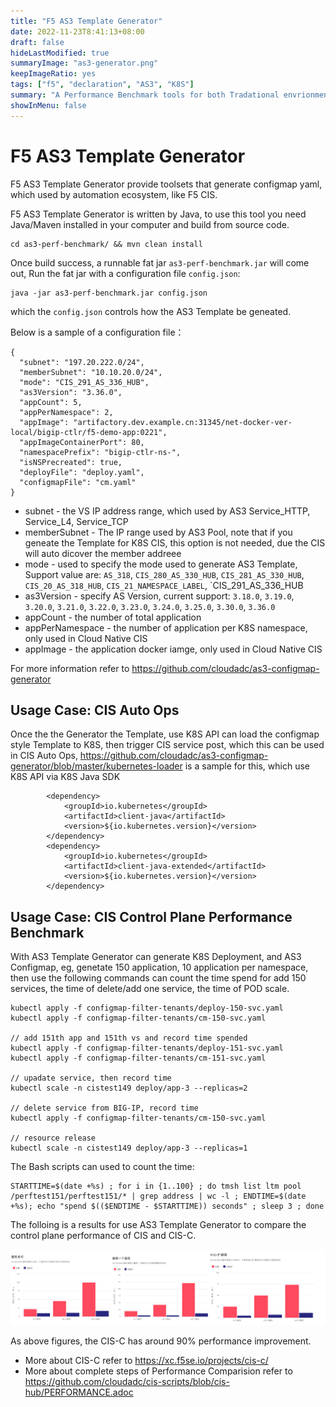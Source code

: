```yaml
---
title: "F5 AS3 Template Generator"
date: 2022-11-23T8:41:13+08:00
draft: false
hideLastModified: true
summaryImage: "as3-generator.png"
keepImageRatio: yes
tags: ["f5", "declaration", "AS3", "K8S"]
summary: "A Performance Benchmark tools for both Tradational envrionment and K8S Environment."
showInMenu: false
---
```


# F5 AS3 Template Generator

F5 AS3 Template Generator provide toolsets that generate configmap yaml, which used by automation ecosystem, like F5 CIS.

F5 AS3 Template Generator is written by Java, to use this tool you need Java/Maven installed in your computer and build from source code.

```
cd as3-perf-benchmark/ && mvn clean install
```

Once build success, a runnable fat jar `as3-perf-benchmark.jar` will come out, Run the fat jar with a configuration file `config.json`:

```
java -jar as3-perf-benchmark.jar config.json
```

which the `config.json` controls how the AS3 Template be geneated.

Below is a sample of a configuration file：

```
{
  "subnet": "197.20.222.0/24",
  "memberSubnet": "10.10.20.0/24",
  "mode": "CIS_291_AS_336_HUB",
  "as3Version": "3.36.0",
  "appCount": 5,
  "appPerNamespace": 2,
  "appImage": "artifactory.dev.example.cn:31345/net-docker-ver-local/bigip-ctlr/f5-demo-app:0221",
  "appImageContainerPort": 80,
  "namespacePrefix": "bigip-ctlr-ns-",
  "isNSPrecreated": true,
  "deployFile": "deploy.yaml",
  "configmapFile": "cm.yaml"
}
```

* subnet - the VS IP address range, which used by AS3 Service_HTTP, Service_L4, Service_TCP
* memberSubnet - The IP range used by AS3 Pool, note that if you geneate the Template for K8S CIS, this option is not needed, due the CIS will auto dicover the member addreee
* mode - used to specify the mode used to generate AS3 Template, Support value are: `AS_318`, `CIS_280_AS_330_HUB`, `CIS_281_AS_330_HUB`, `CIS_20_AS_318_HUB`, `CIS_21_NAMESPACE_LABEL`, `CIS_291_AS_336_HUB
* as3Version - specify AS Version, current support: `3.18.0`, `3.19.0`, `3.20.0`, `3.21.0`, `3.22.0`, `3.23.0`, `3.24.0`, `3.25.0`, `3.30.0`, `3.36.0`
* appCount - the number of total application
* appPerNamespace - the number of application per K8S namespace, only used in Cloud Native CIS 
* appImage - the application docker iamge, only used in Cloud Native CIS 

For more information refer to https://github.com/cloudadc/as3-configmap-generator

## Usage Case: CIS Auto Ops

Once the the Generator the Template, use K8S API can load the configmap style Template to K8S, then trigger CIS service post, which this can be used in CIS Auto Ops, https://github.com/cloudadc/as3-configmap-generator/blob/master/kubernetes-loader is a sample for this, which use K8S API via K8S Java SDK

```
        <dependency>
            <groupId>io.kubernetes</groupId>
            <artifactId>client-java</artifactId>
            <version>${io.kubernetes.version}</version>
        </dependency>
        <dependency>
            <groupId>io.kubernetes</groupId>
            <artifactId>client-java-extended</artifactId>
            <version>${io.kubernetes.version}</version>
        </dependency>
``` 

## Usage Case: CIS Control Plane Performance Benchmark

With AS3 Template Generator can generate K8S Deployment, and AS3 Configmap, eg, genetate 150 application, 10 application per namespace, then use the following commands can count the time spend for add 150 services, the time of delete/add one service, the time of POD scale.

```
kubectl apply -f configmap-filter-tenants/deploy-150-svc.yaml
kubectl apply -f configmap-filter-tenants/cm-150-svc.yaml

// add 151th app and 151th vs and record time spended
kubectl apply -f configmap-filter-tenants/deploy-151-svc.yaml
kubectl apply -f configmap-filter-tenants/cm-151-svc.yaml

// upadate service, then record time
kubectl scale -n cistest149 deploy/app-3 --replicas=2

// delete service from BIG-IP, record time
kubectl apply -f configmap-filter-tenants/cm-150-svc.yaml

// resource release
kubectl scale -n cistest149 deploy/app-3 --replicas=1
```

The Bash scripts can used to count the time:

```
STARTTIME=$(date +%s) ; for i in {1..100} ; do tmsh list ltm pool /perftest151/perftest151/* | grep address | wc -l ; ENDTIME=$(date +%s); echo "spend $(($ENDTIME - $STARTTIME)) seconds" ; sleep 3 ; done
```

The folloing is a results for use AS3 Template Generator to compare the control plane performance of CIS and CIS-C.

![cis-c-perf](./cis-c-perf.png)

As above figures, the CIS-C has around 90% performance improvement.

* More about CIS-C refer to https://xc.f5se.io/projects/cis-c/
* More about complete steps of Performance Comparision refer to https://github.com/cloudadc/cis-scripts/blob/cis-hub/PERFORMANCE.adoc
